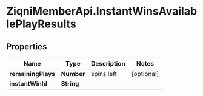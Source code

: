 # ZiqniMemberApi.InstantWinsAvailablePlayResults

## Properties

Name | Type | Description | Notes
------------ | ------------- | ------------- | -------------
**remainingPlays** | **Number** | spins left | [optional] 
**instantWinId** | **String** |  | 


